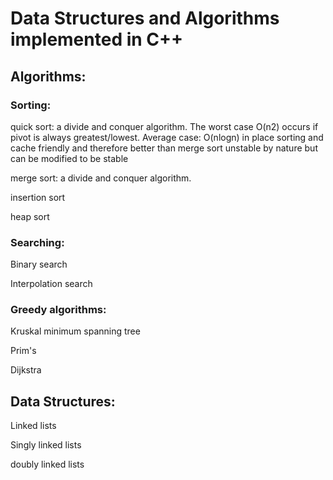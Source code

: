 # Data Structures and Algorithms implemented in C++

## Algorithms:

### Sorting:

quick sort: a divide and conquer algorithm. The worst case O(n2) occurs if pivot is always greatest/lowest.
            Average case: O(nlogn)
            in place sorting and cache friendly and therefore better than merge sort
            unstable by nature but can be modified to be stable

merge sort: a divide and conquer algorithm. 

insertion sort

heap sort


### Searching:

Binary search

Interpolation search

### Greedy algorithms:
Kruskal minimum spanning tree

Prim's 

Dijkstra


## Data Structures:

Linked lists

Singly linked lists

doubly linked lists


